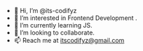 - 👋 Hi, I’m @its-codifyz
- 👀 I’m interested in Frontend Development .
- 🌱 I’m currently learning JS.
- 💞️ I’m looking to collaborate.
- 📫 Reach me at itscodifyz@gmail.com

<!---
its-codifyz/its-codifyz is a ✨ special ✨ repository because its `README.md` (this file) appears on your GitHub profile.
You can click the Preview link to take a look at your changes.
--->
